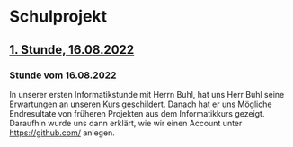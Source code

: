 # Schulprojekt

## [1. Stunde, 16.08.2022](#1)


### <a name="1"></a> Stunde vom 16.08.2022
In unserer ersten Informatikstunde mit Herrn Buhl, hat uns Herr Buhl seine Erwartungen an unseren Kurs geschildert. Danach hat er uns Mögliche Endresultate von früheren Projekten aus dem Informatikkurs gezeigt. Daraufhin wurde uns dann erklärt, wie wir einen Account unter https://github.com/ anlegen.
